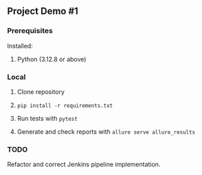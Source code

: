 ## **Project Demo #1**

### **Prerequisites**

 Installed:

1. Python (3.12.8 or above)

### **Local**

1. Clone repository

2. `pip install -r requirements.txt `

3. Run tests with `pytest`

4. Generate and check reports with `allure serve allure_results`

### **TODO**
Refactor and correct Jenkins pipeline implementation.